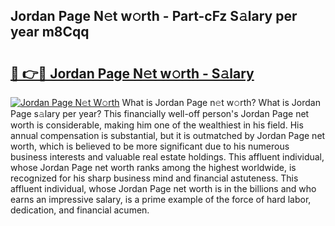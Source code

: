 ## Jordan Page N𝚎t w𝚘rth - Part-cFz S𝚊lary per year m8Cqq

# <h2><a href="http://gc2aze9.nevu.top/?p=Jordan+Page">🔗 👉🔴 Jordan Page N𝚎t w𝚘rth - S𝚊lary</a></h2>

[![Jordan Page N𝚎t W𝚘rth](https://i.imgur.com/Oavwk0R.jpeg)](http://gc2aze9.nevu.top/?p=Jordan+Page)
What is Jordan Page n𝚎t w𝚘rth? What is Jordan Page s𝚊lary per year?
This financially well-off person's Jordan Page net worth is considerable, making him one of the wealthiest in his field. His annual compensation is substantial, but it is outmatched by Jordan Page net worth, which is believed to be more significant due to his numerous business interests and valuable real estate holdings. This affluent individual, whose Jordan Page net worth ranks among the highest worldwide, is recognized for his sharp business mind and financial astuteness. This affluent individual, whose Jordan Page net worth is in the billions and who earns an impressive salary, is a prime example of the force of hard labor, dedication, and financial acumen.
